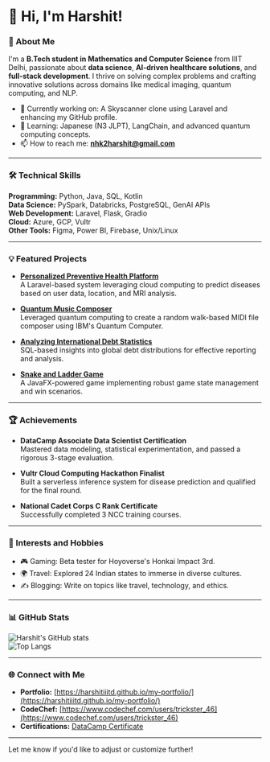 
# 👋 Hi, I'm Harshit!

### 🚀 About Me
I'm a **B.Tech student in Mathematics and Computer Science** from IIIT Delhi, passionate about **data science**, **AI-driven healthcare solutions**, and **full-stack development**. I thrive on solving complex problems and crafting innovative solutions across domains like medical imaging, quantum computing, and NLP.

- 🔭 Currently working on: A Skyscanner clone using Laravel and enhancing my GitHub profile.  
- 🌱 Learning: Japanese (N3 JLPT), LangChain, and advanced quantum computing concepts.  
- 📫 How to reach me: **[nhk2harshit@gmail.com](mailto:nhk2harshit@gmail.com)**  

---

### 🛠️ Technical Skills
**Programming:** Python, Java, SQL, Kotlin  
**Data Science:** PySpark, Databricks, PostgreSQL, GenAI APIs  
**Web Development:** Laravel, Flask, Gradio  
**Cloud:** Azure, GCP, Vultr  
**Other Tools:** Figma, Power BI, Firebase, Unix/Linux  

---

### 💡 Featured Projects
- **[Personalized Preventive Health Platform](https://github.com/harshitIIITD/health-platform)**  
  A Laravel-based system leveraging cloud computing to predict diseases based on user data, location, and MRI analysis.

- **[Quantum Music Composer](https://github.com/harshitIIITD/quantum-music-composer)**  
  Leveraged quantum computing to create a random walk-based MIDI file composer using IBM's Quantum Computer.

- **[Analyzing International Debt Statistics](https://github.com/harshitIIITD/Analyzing-International-Debt-Statistics)**  
  SQL-based insights into global debt distributions for effective reporting and analysis.

- **[Snake and Ladder Game](https://github.com/harshitIIITD/Snake-and-ladder)**  
  A JavaFX-powered game implementing robust game state management and win scenarios.

---

### 🏆 Achievements
- **DataCamp Associate Data Scientist Certification**  
  Mastered data modeling, statistical experimentation, and passed a rigorous 3-stage evaluation.  

- **Vultr Cloud Computing Hackathon Finalist**  
  Built a serverless inference system for disease prediction and qualified for the final round.

- **National Cadet Corps C Rank Certificate**  
  Successfully completed 3 NCC training courses.

---

### 🌟 Interests and Hobbies
- 🎮 Gaming: Beta tester for Hoyoverse's Honkai Impact 3rd.  
- 🌍 Travel: Explored 24 Indian states to immerse in diverse cultures.  
- ✍️ Blogging: Write on topics like travel, technology, and ethics.

---

### 📊 GitHub Stats
![Harshit's GitHub stats](https://github-readme-stats.vercel.app/api?username=harshitIIITD&show_icons=true&theme=radical)  
![Top Langs](https://github-readme-stats.vercel.app/api/top-langs/?username=harshitIIITD&layout=compact&theme=radical)

---

### 🌐 Connect with Me
- **Portfolio:** [https://harshitiiitd.github.io/my-portfolio/](https://harshitiiitd.github.io/my-portfolio/)  
- **CodeChef:** [https://www.codechef.com/users/trickster_46](https://www.codechef.com/users/trickster_46)  
- **Certifications:** [DataCamp Certificate](https://www.datacamp.com/certificate/DSA0017483754770)  

---

Let me know if you'd like to adjust or customize further!
